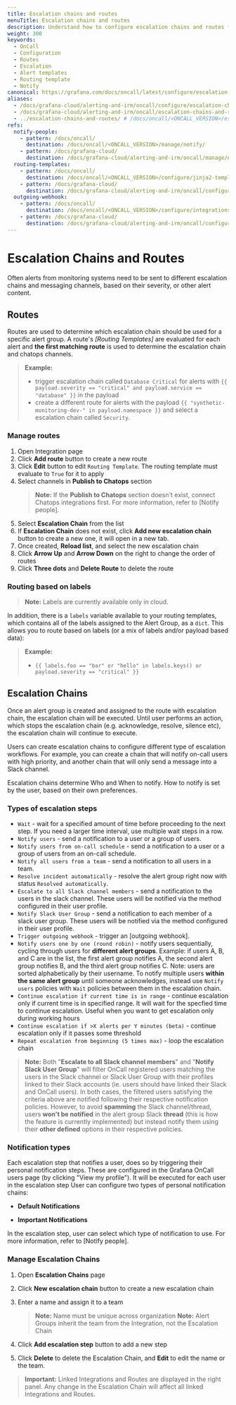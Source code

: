 ```yaml
---
title: Escalation chains and routes
menuTitle: Escalation chains and routes
description: Understand how to configure escalation chains and routes for OnCall.
weight: 300
keywords:
  - OnCall
  - Configuration
  - Routes
  - Escalation
  - Alert templates
  - Routing template
  - Notify
canonical: https://grafana.com/docs/oncall/latest/configure/escalation-chains-and-routes/
aliases:
  - /docs/grafana-cloud/alerting-and-irm/oncall/configure/escalation-chains-and-routes/
  - /docs/grafana-cloud/alerting-and-irm/oncall/escalation-chains-and-routes/
  - ../escalation-chains-and-routes/ # /docs/oncall/<ONCALL_VERSION>/escalation-chains-and-routes/
refs:
  notify-people:
    - pattern: /docs/oncall/
      destination: /docs/oncall/<ONCALL_VERSION>/manage/notify/
    - pattern: /docs/grafana-cloud/
      destination: /docs/grafana-cloud/alerting-and-irm/oncall/manage/notify/
  routing-templates:
    - pattern: /docs/oncall/
      destination: /docs/oncall/<ONCALL_VERSION>/configure/jinja2-templating/#routing-template
    - pattern: /docs/grafana-cloud/
      destination: /docs/grafana-cloud/alerting-and-irm/oncall/configure/jinja2-templating/#routing-template
  outgoing-webhook:
    - pattern: /docs/oncall/
      destination: /docs/oncall/<ONCALL_VERSION>/configure/integrations/outgoing-webhooks/
    - pattern: /docs/grafana-cloud/
      destination: /docs/grafana-cloud/alerting-and-irm/oncall/configure/integrations/outgoing-webhooks/
---
```


# Escalation Chains and Routes

Often alerts from monitoring systems need to be sent to different escalation chains and messaging channels, based on their severity, or other alert content.

## Routes

Routes are used to determine which escalation chain should be used for a specific alert
group. A route's _[Routing Templates]_
are evaluated for each alert and **the first matching route** is used to determine the
escalation chain and chatops channels.

> **Example:**
>
>
> * trigger escalation chain called `Database Critical` for alerts with `{{ payload.severity == "critical" and payload.service == "database" }}` in the payload
> * create a different route for alerts with the payload `{{ "synthetic-monitoring-dev-" in payload.namespace }}` and select a escalation chain called `Security`.

### Manage routes

1. Open Integration page
1. Click **Add route** button to create a new route
1. Click **Edit** button to edit `Routing Template`. The routing template must evaluate to `True` for it to apply
1. Select channels in **Publish to Chatops** section
   > **Note:** If the **Publish to Chatops** section doesn't exist, connect Chatops integrations first.
   > For more information, refer to [Notify people].
1. Select **Escalation Chain** from the list
1. If **Escalation Chain** does not exist, click **Add new escalation chain** button to create a new one, it will open in a new tab.
1. Once created, **Reload list**, and select the new escalation chain
1. Click **Arrow Up** and **Arrow Down** on the right to change the order of routes
1. Click **Three dots** and **Delete Route** to delete the route

### Routing based on labels

> **Note:** Labels are currently available only in cloud.

In addition, there is a `labels` variable available to your routing templates, which contains all of the labels assigned
to the Alert Group, as a `dict`. This allows you to route based on labels (or a mix of labels and/or payload based data):

> **Example:**
>
> * `{{ labels.foo == "bar" or "hello" in labels.keys() or payload.severity == "critical" }}`

## Escalation Chains

Once an alert group is created and assigned to the route with escalation chain, the
escalation chain will be executed. Until user performs an action, which stops the escalation
chain (e.g. acknowledge, resolve, silence etc), the escalation chain will continue to
execute.

Users can create escalation chains to configure different type of escalation workflows.
For example, you can create a chain that will notify on-call users with high priority, and
another chain that will only send a message into a Slack channel.

Escalation chains determine Who and When to notify. How to notify is set by the user, based on their own preferences.

### Types of escalation steps

* `Wait` - wait for a specified amount of time before proceeding to the next step. If you
need a larger time interval, use multiple wait steps in a row.
* `Notify users` - send a notification to a user or a group of users.
* `Notify users from on-call schedule` - send a notification to a user or a group of users
from an on-call schedule.
* `Notify all users from a team` - send a notification to all users in a team.
* `Resolve incident automatically` - resolve the alert group right now with status
`Resolved automatically`.
* `Escalate to all Slack channel members` - send a notification to the users in the slack channel. These users will be notified
via the method configured in their user profile.
* `Notify Slack User Group` - send a notification to each member of a slack user group. These users will be notified
via the method configured in their user profile.
* `Trigger outgoing webhook` - trigger an [outgoing webhook].
* `Notify users one by one (round robin)` - notify users sequentially, cycling through users for **different alert groups**.
Example: if users A, B, and C are in the list, the first alert group notifies A, the second alert group notifies B, and
the third alert group notifies C. Note: users are sorted alphabetically by their username.
To notify multiple users **within the same alert group** until someone acknowledges, instead use `Notify users` policies with
`Wait` policies between them in the escalation chain.
* `Continue escalation if current time is in range` - continue escalation only if current
time is in specified range. It will wait for the specfied time to continue escalation.
Useful when you want to get escalation only during working hours
* `Continue escalation if >X alerts per Y minutes (beta)` - continue escalation only if it
passes some threshold
* `Repeat escalation from beginning (5 times max)` - loop the escalation chain

> **Note:** Both "**Escalate to all Slack channel members**" and "**Notify Slack User Group**" will filter OnCall registered users
matching the users in the Slack channel or Slack User Group with their profiles linked to their Slack accounts (ie. users
should have linked their Slack and OnCall users). In both cases, the filtered users satisfying the criteria above are
notified following their respective notification policies. However, to avoid **spamming** the Slack channel/thread,
users **won't be notified** in the alert group Slack **thread** (this is how the feature is currently implemented)
but instead notify them using their **other defined** options in
their respective policies.

### Notification types

Each escalation step that notifies a user, does so by triggering their personal notification steps. These are configured in the Grafana
 OnCall users page (by clicking "View my profile").
It will be executed for each user in the escalation step
User can configure two types of personal notification chains:

* **Default Notifications**

* **Important Notifications**

In the escalation step, user can select which type of notification to use.
For more information, refer to [Notify people].

### Manage Escalation Chains

1. Open **Escalation Chains** page
2. Click **New escalation chain** button to create a new escalation chain

3. Enter a name and assign it to a team
   > **Note:** Name must be unique across organization
   > **Note:** Alert Groups inherit the team from the Integration, not the Escalation Chain
4. Click **Add escalation step** button to add a new step
5. Click **Delete** to delete the Escalation Chain, and **Edit** to edit the name or the team.

> **Important:** Linked Integrations and Routes are displayed in the right panel. Any change in the Escalation Chain will
affect all linked Integrations and Routes.
